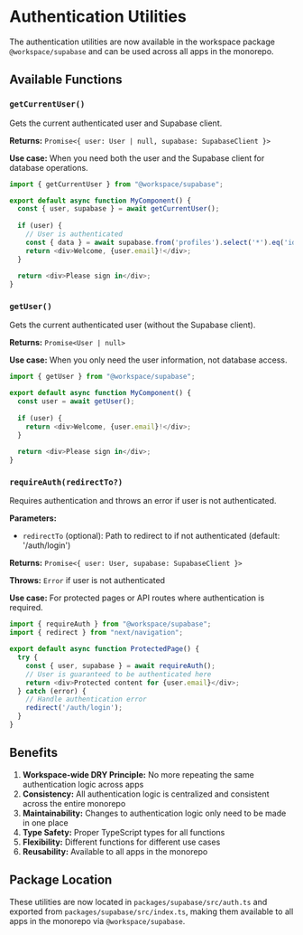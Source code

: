 # Authentication Utilities

The authentication utilities are now available in the workspace package `@workspace/supabase` and can be used across all apps in the monorepo.

## Available Functions

### `getCurrentUser()`
Gets the current authenticated user and Supabase client.

**Returns:** `Promise<{ user: User | null, supabase: SupabaseClient }>`

**Use case:** When you need both the user and the Supabase client for database operations.

```typescript
import { getCurrentUser } from "@workspace/supabase";

export default async function MyComponent() {
  const { user, supabase } = await getCurrentUser();
  
  if (user) {
    // User is authenticated
    const { data } = await supabase.from('profiles').select('*').eq('id', user.id);
    return <div>Welcome, {user.email}!</div>;
  }
  
  return <div>Please sign in</div>;
}
```

### `getUser()`
Gets the current authenticated user (without the Supabase client).

**Returns:** `Promise<User | null>`

**Use case:** When you only need the user information, not database access.

```typescript
import { getUser } from "@workspace/supabase";

export default async function MyComponent() {
  const user = await getUser();
  
  if (user) {
    return <div>Welcome, {user.email}!</div>;
  }
  
  return <div>Please sign in</div>;
}
```

### `requireAuth(redirectTo?)`
Requires authentication and throws an error if user is not authenticated.

**Parameters:**
- `redirectTo` (optional): Path to redirect to if not authenticated (default: '/auth/login')

**Returns:** `Promise<{ user: User, supabase: SupabaseClient }>`

**Throws:** `Error` if user is not authenticated

**Use case:** For protected pages or API routes where authentication is required.

```typescript
import { requireAuth } from "@workspace/supabase";
import { redirect } from "next/navigation";

export default async function ProtectedPage() {
  try {
    const { user, supabase } = await requireAuth();
    // User is guaranteed to be authenticated here
    return <div>Protected content for {user.email}</div>;
  } catch (error) {
    // Handle authentication error
    redirect('/auth/login');
  }
}
```

## Benefits

1. **Workspace-wide DRY Principle:** No more repeating the same authentication logic across apps
2. **Consistency:** All authentication logic is centralized and consistent across the entire monorepo
3. **Maintainability:** Changes to authentication logic only need to be made in one place
4. **Type Safety:** Proper TypeScript types for all functions
5. **Flexibility:** Different functions for different use cases
6. **Reusability:** Available to all apps in the monorepo


## Package Location

These utilities are now located in `packages/supabase/src/auth.ts` and exported from `packages/supabase/src/index.ts`, making them available to all apps in the monorepo via `@workspace/supabase`. 